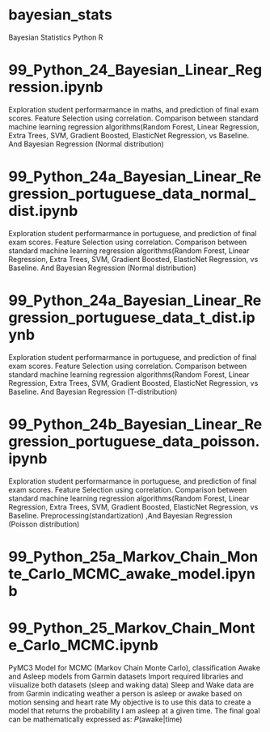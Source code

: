 # bayesian_stats
Bayesian Statistics Python R



# 99_Python_24_Bayesian_Linear_Regression.ipynb

Exploration student performarmance in maths, and prediction of final exam scores. Feature Selection using correlation.
Comparison between standard machine learning regression algorithms(Random Forest, Linear Regression, Extra Trees, SVM, Gradient Boosted, ElasticNet Regression, vs Baseline.
And Bayesian Regression (Normal distribution)


#  99_Python_24a_Bayesian_Linear_Regression_portuguese_data_normal_dist.ipynb
Exploration student performarmance in portuguese, and prediction of final exam scores. Feature Selection using correlation.
Comparison between standard machine learning regression algorithms(Random Forest, Linear Regression, Extra Trees, SVM, Gradient Boosted, ElasticNet Regression, vs Baseline.
And Bayesian Regression (Normal distribution)

# 99_Python_24a_Bayesian_Linear_Regression_portuguese_data_t_dist.ipynb

Exploration student performarmance in portuguese, and prediction of final exam scores. Feature Selection using correlation.
Comparison between standard machine learning regression algorithms(Random Forest, Linear Regression, Extra Trees, SVM, Gradient Boosted, ElasticNet Regression, vs Baseline.
And Bayesian Regression (T-distribution)

# 99_Python_24b_Bayesian_Linear_Regression_portuguese_data_poisson.ipynb

Exploration student performarmance in portuguese, and prediction of final exam scores. Feature Selection using correlation.
Comparison between standard machine learning regression algorithms(Random Forest, Linear Regression, Extra Trees, SVM, Gradient Boosted, ElasticNet Regression, vs Baseline.
Preprocessing(standartization) ,And Bayesian Regression (Poisson distribution)

# 99_Python_25a_Markov_Chain_Monte_Carlo_MCMC_awake_model.ipynb
# 99_Python_25_Markov_Chain_Monte_Carlo_MCMC.ipynb
PyMC3 Model for MCMC (Markov Chain Monte Carlo), classification
Awake and Asleep models from Garmin datasets
Import required libraries and viisualize both datasets (sleep and waking data)
Sleep and Wake data are from Garmin indicating weather a person is asleep or awake based on motion sensing and heart rate
My objective is to use this data to create a model that returns the probability I am asleep at a given time. The final goal can be mathematically expressed as:
𝑃(awake|time)

